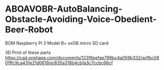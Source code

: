 # ABOAVOBR-AutoBalancing-Obstacle-Avoiding-Voice-Obedient-Beer-Robot

BOM
Raspberry Pi 3 Model B+
xxGB micro SD card

3D Print of these parts
https://cad.onshape.com/documents/123f6eefae799bc4a059b332/w/fbc0801ffc9ca431e21d0619/e/835a318b4cb1a3c7ccbc66cf
